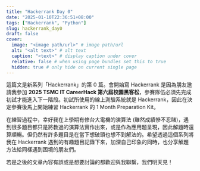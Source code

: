 ```yaml
---
title: "Hackerrank Day 0"
date: "2025-01-10T22:36:51+08:00"
tags: ["Hackerrank", "Python"]
slug: hackerrank_day0
draft: false
cover:
  image: "<image path/url>" # image path/url
  alt: "<alt text>" # alt text
  caption: "<text>" # display caption under cover
  relative: false # when using page bundles set this to true
  hidden: true # only hide on current single page
---
```


這篇文是新系列「Hackerrank」的第 0 篇。會開始寫 Hackerrank 是因為朋友邀請我參加 **2025 TSMC IT CareerHack 第六屆校園黑客松**，參賽隊伍必須先完成初試才能進入下一階段。初試所使用的線上測驗系統就是 Hackerrank，因此在決定參賽後馬上開始練習 Hackerrank 的 1 Month Preparation Kit。

在練習過程中，幸好我在上學期有修台大電機的演算法 (雖然成績慘不忍睹)，遇到很多題目都只是將教過的演算法實作出來，或是作為應用題呈現，因此解題時還算順暢。但仍然有許多題目是在當下想破頭也想不到解法的。希望透過這個系列將我在 Hackerrank 遇到的有趣題目記錄下來，加深自己印象的同時，也分享解題方法給同樣遇到困境的朋友們。

若是之後的文章內容有誤或是想要討論的都歡迎與我聯繫，我們明天見！
